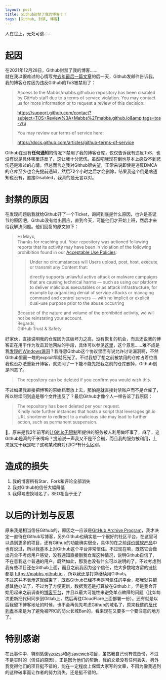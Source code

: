 ```yaml
---
layout: post
title: Github封禁了我的博客？！
tags: [Github, 封禁, 博客]
---
```


  人在世上，无处可逃……<!--more-->    
  
# 起因
  在2021年12月28日，Github封禁了我的博客……   
  就在我以很难过的心情写完[去年最后一篇文章](/2021/12/27/summary.html)的后一天，Github发邮件告诉我，我的博客仓库因为违反Github的ToS被禁用了：
> Access to the Mabbs/mabbs.github.io repository has been disabled by GitHub staff due to a terms of service violation. You may contact us for more information or to request a review of this decision:
> 
> <https://support.github.com/contact?subject=TOS+Review%3A+Mabbs%2Fmabbs.github.io&amp;tags=tos-vru>
> 
> You may review our terms of service here:
> 
> <https://docs.github.com/articles/github-terms-of-service>   

  Github在没有**任何通知**的情况下禁用了我的博客仓库，仅仅告诉我有违反ToS，也没有说是具体哪里违反了，这让我十分悲伤。虽然吧我现在倒也基本上感受不到悲伤还是难过的心情，但总而言之我对Github很失望，正常来说即使是违反DMCA的仓库至少也会先提前通知，然后72个小时之后才会删除，结果我这个倒是啥通知也没有，直接Disabled，我真的是无言以对。   
  
# 封禁的原因
  在发现问题后我就给Github开了一个Ticket，询问到底是什么原因，也许是圣诞节的原因吧，Github没有给出回应，直到今天，可能他们才开始上班，然后才来给我解决问题。他们回复的原文如下：
> Hi Mayx,   
> Thanks for reaching out. Your repository was actioned following reports that its activity may have been in violation of the following prohibition found in our [Acceptable Use Policies](https://docs.github.com/en/github/site-policy/github-acceptable-use-policies):
> > Under no circumstances will Users upload, post, host, execute, or transmit any Content that:   
> > 
> > directly supports unlawful active attack or malware campaigns that are causing technical harms — such as using our platform to deliver malicious executables or as attack infrastructure, for example by organizing denial of service attacks or managing command and control servers — with no implicit or explicit dual-use purpose prior to the abuse occurring
> 
> Because of the nature and volume of the prohibited activity, we will not be reinstating your account.   
> Regards,   
> GitHub Trust & Safety
  
  好家伙，直接说明我的仓库因为其破坏力之高，没有恢复的机会，而且还说我的博客正在用于作为攻击其他网站的手段，具体可以参见[这里](https://docs.github.com/en/github/site-policy/github-community-guidelines#active-malware-or-exploits)，这个意思……难不成是我[发现的Windows漏洞](/2021/05/15/vulnerability.html)？我寻思Github这个协议里面有说允许讨论漏洞啊，不然Github里面一堆的exploit早就死光了。不过我想了想之前被禁用的仓库占着位置我也没办法重新开博客，就先问了一下能不能先把我之前的仓库删掉，Github倒是同意了。
> The repository can be deleted if you confirm you would wish this.

  不过如果我直接把博客的原始档案放上去，那怕是就直接封禁账户而不是仓库了，所以继续问到底是哪个文件违反了？最后Github才像个人一样告诉了我原因：
> The repository has been deleted per your request.   
> Kindly note further instances that hosts a script that leverages git.io URL shortener to redirect to a malicious site may lead to further action, such as permanent suspension.

  🌿，原来是我3年前写的[让Git.io无限制](/2019/03/23/gitio.html)所提供的服务被人利用做坏事了，麻了，这Github是真的不长嘴吗？提前说一声我又不是不会删，而且我的服务被利用，上来就先干我是吧？这和某政府对付ICP有什么区别。
  
# 造成的损失
  1. 我的博客所有Star、Fork和评论全部消失   
  2. 我对Github的信任大幅降低   
  3. 我得考虑换域名了，SEO相当于无了   

# 以后的计划与反思
  原来我是相当信任Github的，原因之一应该是[GitHub Archive Program](/2019/11/18/archive.html)，我才决定一直待在Github写博客，另外Github也确实是一个很好的社区平台，在这里可以遇到更多的项目，还有Github的功能确实很全，具体的在之前[评价微软产品](/2021/10/23/microsoft.html#github)中也有说过，所以我基本上对Github这个平台非常信任。不过现在嘛，既然它会做出完全不考虑用户感受，没有通知直接删我仓库这种情况，说明Github自信了，不在意我这个普通的用户。既然如此，那我也没有什么可以说明的了。不过考虑到我有些项目还在Github上面，而且之前我因为这个信任，绝大多数地方留的链接都是 <https://mabbs.github.io> ，所以我还是打算继续用Github。   
  不过这并不表示这就结束了，既然Github已经不再是可信任的平台，那我就只能想其他办法了，不过为了方便更新，数据我还是打算放在Github上，但是我会开始用起来之前调查的[博客平台](/2021/08/15/blog.html)，并且以最大可能性来避免单点故障的问题（比如每次更新把代码同步到Gitlab上，然后再往CloudFlare上面部署一份）。还有就是以后我留下博客地址的时候，也不会再优先考虑Github的域名了，原来我整的[反代列表](/proxylist.html)本来是为了避免被PRC的防火长城Ban的，看来现在又要多一个要注意的地方了。
  
# 特别感谢
  在此事件中，特别感谢[yzqzss](https://github.com/yzqzss)和[@saveweb](https://github.com/saveweb)项目，虽然我自己也有做备份，不过不是实时的（信任的原因）。正是因为他们的帮助，我的文章没有任何丢失，另外我觉得他们的项目挺不错的，能在一定程度上保留大家写的文章，不因为像我遇到的这种破事而让作者的努力消失，还是挺不错的。
